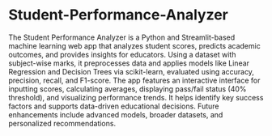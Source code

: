 # Student-Performance-Analyzer

The Student Performance Analyzer is a Python and Streamlit-based machine learning web app that analyzes student scores, predicts academic outcomes, and provides insights for educators. Using a dataset with subject-wise marks, it preprocesses data and applies models like Linear Regression and Decision Trees via scikit-learn, evaluated using accuracy, precision, recall, and F1-score. The app features an interactive interface for inputting scores, calculating averages, displaying pass/fail status (40% threshold), and visualizing performance trends. It helps identify key success factors and supports data-driven educational decisions. Future enhancements include advanced models, broader datasets, and personalized recommendations.
